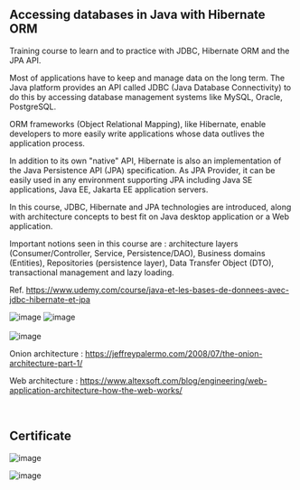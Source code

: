 ## Accessing databases in Java with Hibernate ORM

Training course to learn and to practice with JDBC, Hibernate ORM and the JPA API.

Most of applications have to keep and manage data on the long term. The Java platform provides an API called JDBC (Java Database Connectivity) to do this by accessing database management systems like MySQL, Oracle, PostgreSQL.

ORM frameworks (Object Relational Mapping), like Hibernate, enable developers to more easily write applications whose data outlives the application process. 

In addition to its own "native" API, Hibernate is also an implementation of the Java Persistence API (JPA) specification. As JPA Provider, it can be easily used in any environment supporting JPA including Java SE applications, Java EE, Jakarta EE application servers.

In this course, JDBC, Hibernate and JPA technologies are introduced, along with architecture concepts to best fit on Java desktop application or a Web application. 

Important notions seen in this course are : architecture layers (Consumer/Controller, Service, Persistence/DAO), Business domains (Entities), Repositories (persistence layer), Data Transfer Object (DTO), transactional management and lazy loading.

Ref. https://www.udemy.com/course/java-et-les-bases-de-donnees-avec-jdbc-hibernate-et-jpa



![image](https://user-images.githubusercontent.com/36189996/136409694-7226e5b5-b182-41b9-a9e0-be672c7f9009.png) ![image](https://user-images.githubusercontent.com/36189996/136409279-6b7f2272-ff30-4102-9690-6230c8fe5c71.png)
<br><br>
![image](https://user-images.githubusercontent.com/36189996/136412968-64dfbaf3-6f6d-43ac-99be-f5cf3c12b241.png)


Onion architecture : https://jeffreypalermo.com/2008/07/the-onion-architecture-part-1/

Web architecture : https://www.altexsoft.com/blog/engineering/web-application-architecture-how-the-web-works/

<br>

## Certificate
![image](https://user-images.githubusercontent.com/36189996/136406852-3e534ef2-563c-4722-94a7-826852193de0.png)

![image](https://user-images.githubusercontent.com/36189996/137469976-69147cbe-79cb-4207-bf29-502467856bc4.png)
